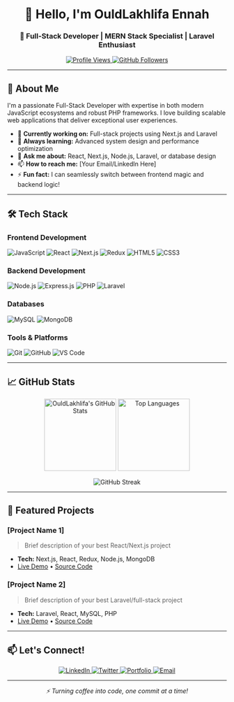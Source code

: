 <h1 align="center">👋 Hello, I'm OuldLakhlifa Ennah</h1>
<h3 align="center">🚀 Full-Stack Developer | MERN Stack Specialist | Laravel Enthusiast</h3>

<p align="center">
  <a href="https://github.com/ouldlakhlifa-enna/ouldlakhlifa-enna">
    <img src="https://komarev.com/ghpvc/?username=ouldlakhlifa-enna&label=Profile%20views&color=0e75b6&style=flat" alt="Profile Views" />
  </a>
  <a href="https://github.com/ouldlakhlifa-enna?tab=followers">
    <img src="https://img.shields.io/github/followers/ouldlakhlifa-enna?label=Followers&style=social" alt="GitHub Followers">
  </a>
</p>

---

## 📖 About Me

I'm a passionate Full-Stack Developer with expertise in both modern JavaScript ecosystems and robust PHP frameworks. I love building scalable web applications that deliver exceptional user experiences.

- 🔭 **Currently working on:** Full-stack projects using Next.js and Laravel
- 🌱 **Always learning:** Advanced system design and performance optimization
- 💬 **Ask me about:** React, Next.js, Node.js, Laravel, or database design
- 📫 **How to reach me:** [Your Email/LinkedIn Here]
- ⚡ **Fun fact:** I can seamlessly switch between frontend magic and backend logic!

---

## 🛠️ Tech Stack

### **Frontend Development**
![JavaScript](https://img.shields.io/badge/JavaScript-F7DF1E?style=for-the-badge&logo=javascript&logoColor=black)
![React](https://img.shields.io/badge/React-20232A?style=for-the-badge&logo=react&logoColor=61DAFB)
![Next.js](https://img.shields.io/badge/Next.js-000000?style=for-the-badge&logo=next.js&logoColor=white)
![Redux](https://img.shields.io/badge/Redux-764ABC?style=for-the-badge&logo=redux&logoColor=white)
![HTML5](https://img.shields.io/badge/HTML5-E34F26?style=for-the-badge&logo=html5&logoColor=white)
![CSS3](https://img.shields.io/badge/CSS3-1572B6?style=for-the-badge&logo=css3&logoColor=white)

### **Backend Development**
![Node.js](https://img.shields.io/badge/Node.js-339933?style=for-the-badge&logo=nodedotjs&logoColor=white)
![Express.js](https://img.shields.io/badge/Express.js-000000?style=for-the-badge&logo=express&logoColor=white)
![PHP](https://img.shields.io/badge/PHP-777BB4?style=for-the-badge&logo=php&logoColor=white)
![Laravel](https://img.shields.io/badge/Laravel-FF2D20?style=for-the-badge&logo=laravel&logoColor=white)

### **Databases**
![MySQL](https://img.shields.io/badge/MySQL-4479A1?style=for-the-badge&logo=mysql&logoColor=white)
![MongoDB](https://img.shields.io/badge/MongoDB-47A248?style=for-the-badge&logo=mongodb&logoColor=white)

### **Tools & Platforms**
![Git](https://img.shields.io/badge/Git-F05032?style=for-the-badge&logo=git&logoColor=white)
![GitHub](https://img.shields.io/badge/GitHub-181717?style=for-the-badge&logo=github&logoColor=white)
![VS Code](https://img.shields.io/badge/VS_Code-007ACC?style=for-the-badge&logo=visual-studio-code&logoColor=white)

---

## 📈 GitHub Stats

<p align="center">
  <img src="https://github-readme-stats.vercel.app/api?username=ouldlakhlifa-enna&show_icons=true&theme=radical&hide_border=true" alt="OuldLakhlifa's GitHub Stats" height="165" />
  <img src="https://github-readme-stats.vercel.app/api/top-langs/?username=ouldlakhlifa-enna&layout=compact&theme=radical&hide_border=true" alt="Top Languages" height="165" />
</p>

<p align="center">
  <img src="https://github-readme-streak-stats.herokuapp.com/?user=ouldlakhlifa-enna&theme=radical&hide_border=true" alt="GitHub Streak" />
</p>

---

## 🚀 Featured Projects

### **[Project Name 1]**
> Brief description of your best React/Next.js project
* **Tech:** Next.js, React, Redux, Node.js, MongoDB
* [Live Demo](#) • [Source Code](#)

### **[Project Name 2]**
> Brief description of your best Laravel/full-stack project
* **Tech:** Laravel, React, MySQL, PHP
* [Live Demo](#) • [Source Code](#)

---

## 📫 Let's Connect!

<p align="center">
  <a href="[Your LinkedIn URL]">
    <img src="https://img.shields.io/badge/LinkedIn-0077B5?style=for-the-badge&logo=linkedin&logoColor=white" alt="LinkedIn" />
  </a>
  <a href="[Your Twitter URL]">
    <img src="https://img.shields.io/badge/Twitter-1DA1F2?style=for-the-badge&logo=twitter&logoColor=white" alt="Twitter" />
  </a>
  <a href="[Your Portfolio URL]">
    <img src="https://img.shields.io/badge/Portfolio-%23000000.svg?style=for-the-badge&logo=react&logoColor=white" alt="Portfolio" />
  </a>
  <a href="mailto:[Your Email]">
    <img src="https://img.shields.io/badge/Email-D14836?style=for-the-badge&logo=gmail&logoColor=white" alt="Email" />
  </a>
</p>

---

<p align="center">
  <i>⚡ Turning coffee into code, one commit at a time!</i>
</p>
